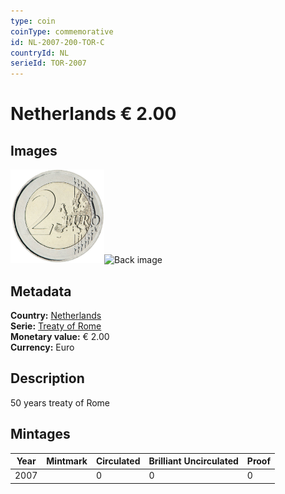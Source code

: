 ```yaml
---
type: coin
coinType: commemorative
id: NL-2007-200-TOR-C
countryId: NL
serieId: TOR-2007
---
```


# Netherlands € 2.00

## Images

<img src="../../Images/common-2007-200.png" height="150" alt="Front image"><img src="Images/NL-2007-200-000.png" height="150" alt="Back image">

## Metadata

**Country:** [Netherlands](../../Countries/Netherlands/index.md)\
**Serie:** [Treaty of Rome](index.md)\
**Monetary value:** € 2.00\
**Currency:** Euro

## Description
50 years treaty of Rome

## Mintages

| Year | Mintmark | Circulated | Brilliant Uncirculated | Proof |
| ---- | -------- | ---------- | ---------------------- | ----- |
| 2007 |  | 0| 0 | 0 |
